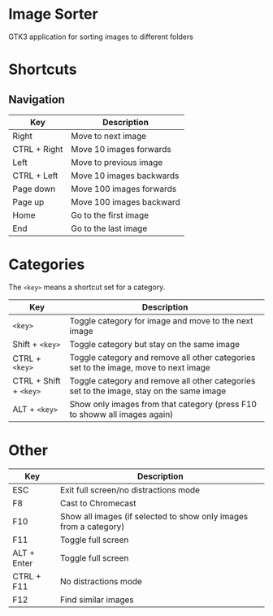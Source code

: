 Image Sorter
============

GTK3 application for sorting images to different folders

# Shortcuts

## Navigation

|Key | Description |
|----|-------------|
|Right | Move to next image
|CTRL + Right | Move 10 images forwards
|Left | Move to previous image
|CTRL + Left | Move 10 images backwards
|Page down | Move 100 images forwards
|Page up | Move 100 images backward
|Home | Go to the first image
|End | Go to the last image

# Categories

The `<key>` means a shortcut set for a category.

|Key | Description |
|----|-------------|
|`<key>` | Toggle category for image and move to the next image
|Shift + `<key>` | Toggle category but stay on the same image
|CTRL + `<key>` | Toggle category and remove all other categories set to the image, move to next image
|CTRL + Shift + `<key>` | Toggle category and remove all other categories set to the image, stay on the same image
|ALT + `<key>` | Show only images from that category (press F10 to showw all images again)

# Other

|Key | Description |
|----|-------------|
|ESC | Exit full screen/no distractions mode
|F8  | Cast to Chromecast
|F10 | Show all images (if selected to show only images from a category)
|F11 | Toggle full screen
|ALT + Enter | Toggle full screen
|CTRL + F11 | No distractions mode
|F12 | Find similar images
